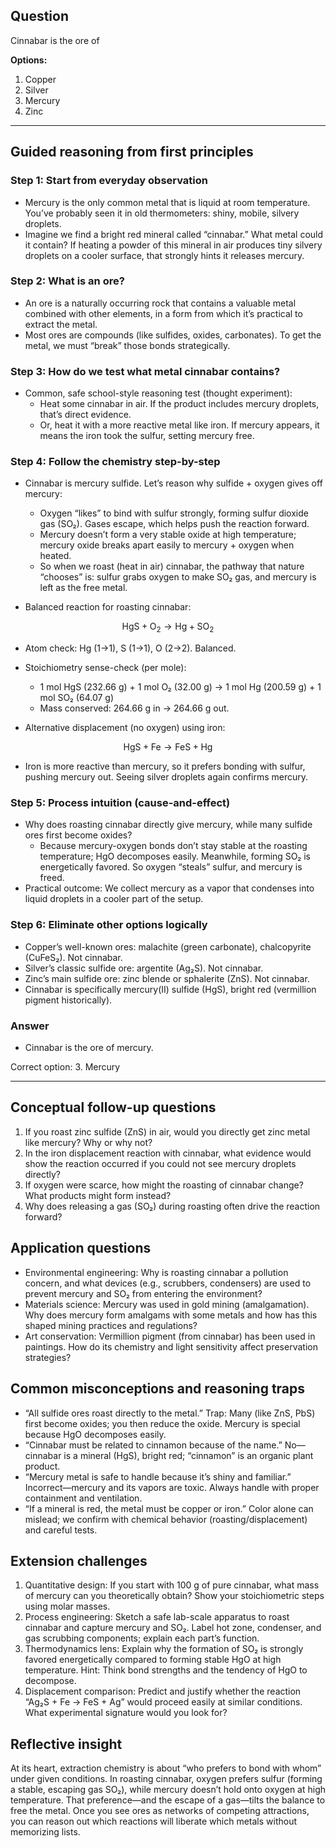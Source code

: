 ## Question
Cinnabar is the ore of

**Options:**

1. Copper
2. Silver
3. Mercury
4. Zinc

---
## Guided reasoning from first principles

### Step 1: Start from everyday observation
- Mercury is the only common metal that is liquid at room temperature. You’ve probably seen it in old thermometers: shiny, mobile, silvery droplets.
- Imagine we find a bright red mineral called “cinnabar.” What metal could it contain? If heating a powder of this mineral in air produces tiny silvery droplets on a cooler surface, that strongly hints it releases mercury.

### Step 2: What is an ore?
- An ore is a naturally occurring rock that contains a valuable metal combined with other elements, in a form from which it’s practical to extract the metal.
- Most ores are compounds (like sulfides, oxides, carbonates). To get the metal, we must “break” those bonds strategically.

### Step 3: How do we test what metal cinnabar contains?
- Common, safe school-style reasoning test (thought experiment):
  - Heat some cinnabar in air. If the product includes mercury droplets, that’s direct evidence.
  - Or, heat it with a more reactive metal like iron. If mercury appears, it means the iron took the sulfur, setting mercury free.

### Step 4: Follow the chemistry step-by-step
- Cinnabar is mercury sulfide. Let’s reason why sulfide + oxygen gives off mercury:
  - Oxygen “likes” to bind with sulfur strongly, forming sulfur dioxide gas (SO₂). Gases escape, which helps push the reaction forward.
  - Mercury doesn’t form a very stable oxide at high temperature; mercury oxide breaks apart easily to mercury + oxygen when heated.
  - So when we roast (heat in air) cinnabar, the pathway that nature “chooses” is: sulfur grabs oxygen to make SO₂ gas, and mercury is left as the free metal.

- Balanced reaction for roasting cinnabar:

```math
  \text{HgS} + \text{O}_2 \rightarrow \text{Hg} + \text{SO}_2
  ```
  - Atom check: Hg (1→1), S (1→1), O (2→2). Balanced.
  - Stoichiometry sense-check (per mole):
    - 1 mol HgS (232.66 g) + 1 mol O₂ (32.00 g) → 1 mol Hg (200.59 g) + 1 mol SO₂ (64.07 g)
    - Mass conserved: 264.66 g in → 264.66 g out.

- Alternative displacement (no oxygen) using iron:

```math
  \text{HgS} + \text{Fe} \rightarrow \text{FeS} + \text{Hg}
  ```
  - Iron is more reactive than mercury, so it prefers bonding with sulfur, pushing mercury out. Seeing silver droplets again confirms mercury.

### Step 5: Process intuition (cause-and-effect)
- Why does roasting cinnabar directly give mercury, while many sulfide ores first become oxides?
  - Because mercury-oxygen bonds don’t stay stable at the roasting temperature; HgO decomposes easily. Meanwhile, forming SO₂ is energetically favored. So oxygen “steals” sulfur, and mercury is freed.
- Practical outcome: We collect mercury as a vapor that condenses into liquid droplets in a cooler part of the setup.

### Step 6: Eliminate other options logically
- Copper’s well-known ores: malachite (green carbonate), chalcopyrite (CuFeS₂). Not cinnabar.
- Silver’s classic sulfide ore: argentite (Ag₂S). Not cinnabar.
- Zinc’s main sulfide ore: zinc blende or sphalerite (ZnS). Not cinnabar.
- Cinnabar is specifically mercury(II) sulfide (HgS), bright red (vermillion pigment historically).

### Answer
- Cinnabar is the ore of mercury.

Correct option: 3. Mercury

---

## Conceptual follow-up questions
1. If you roast zinc sulfide (ZnS) in air, would you directly get zinc metal like mercury? Why or why not?
2. In the iron displacement reaction with cinnabar, what evidence would show the reaction occurred if you could not see mercury droplets directly?
3. If oxygen were scarce, how might the roasting of cinnabar change? What products might form instead?
4. Why does releasing a gas (SO₂) during roasting often drive the reaction forward?

## Application questions
- Environmental engineering: Why is roasting cinnabar a pollution concern, and what devices (e.g., scrubbers, condensers) are used to prevent mercury and SO₂ from entering the environment?
- Materials science: Mercury was used in gold mining (amalgamation). Why does mercury form amalgams with some metals and how has this shaped mining practices and regulations?
- Art conservation: Vermillion pigment (from cinnabar) has been used in paintings. How do its chemistry and light sensitivity affect preservation strategies?

## Common misconceptions and reasoning traps
- “All sulfide ores roast directly to the metal.” Trap: Many (like ZnS, PbS) first become oxides; you then reduce the oxide. Mercury is special because HgO decomposes easily.
- “Cinnabar must be related to cinnamon because of the name.” No—cinnabar is a mineral (HgS), bright red; “cinnamon” is an organic plant product.
- “Mercury metal is safe to handle because it’s shiny and familiar.” Incorrect—mercury and its vapors are toxic. Always handle with proper containment and ventilation.
- “If a mineral is red, the metal must be copper or iron.” Color alone can mislead; we confirm with chemical behavior (roasting/displacement) and careful tests.

## Extension challenges
1. Quantitative design: If you start with 100 g of pure cinnabar, what mass of mercury can you theoretically obtain? Show your stoichiometric steps using molar masses.
2. Process engineering: Sketch a safe lab-scale apparatus to roast cinnabar and capture mercury and SO₂. Label hot zone, condenser, and gas scrubbing components; explain each part’s function.
3. Thermodynamics lens: Explain why the formation of SO₂ is strongly favored energetically compared to forming stable HgO at high temperature. Hint: Think bond strengths and the tendency of HgO to decompose.
4. Displacement comparison: Predict and justify whether the reaction “Ag₂S + Fe → FeS + Ag” would proceed easily at similar conditions. What experimental signature would you look for?

## Reflective insight
At its heart, extraction chemistry is about “who prefers to bond with whom” under given conditions. In roasting cinnabar, oxygen prefers sulfur (forming a stable, escaping gas SO₂), while mercury doesn’t hold onto oxygen at high temperature. That preference—and the escape of a gas—tilts the balance to free the metal. Once you see ores as networks of competing attractions, you can reason out which reactions will liberate which metals without memorizing lists.
